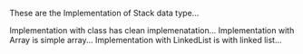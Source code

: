 These are the Implementation of Stack data type...

Implementation with class has clean implemenatation...
Implementation with Array is simple array...
Implementation with LinkedList is with linked list...